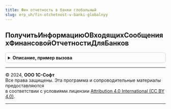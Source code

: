 ```yaml
---
title: Фин отчетность в банки глобальный
slug: erp_uh/fin-otchetnost-v-banki-globalnyy
---
```



## ПолучитьИнформациюОВходящихСообщенияхФинансовойОтчетностиДляБанков
<details style="margin: 1em 0; padding: 0.5em; border: 1px solid #ccc; border-radius: 6px;">

<summary style="font-weight: bold; cursor: pointer;">Описание, пример вызова</summary>

```bsl

Процедура ПолучитьИнформациюОВходящихСообщенияхФинансовойОтчетностиДляБанков() Экспорт
```

Пример вызова
```bsl
ФинОтчетностьВБанкиГлобальный.ПолучитьИнформациюОВходящихСообщенияхФинансовойОтчетностиДляБанков() 
```
</details>

---

© 2024, **ООО 1С-Софт**  
Все права защищены. Эта программа и сопроводительные материалы предоставляются  
в соответствии с условиями лицензии [Attribution 4.0 International (CC BY 4.0)](https://creativecommons.org/licenses/by/4.0/legalcode).

---
